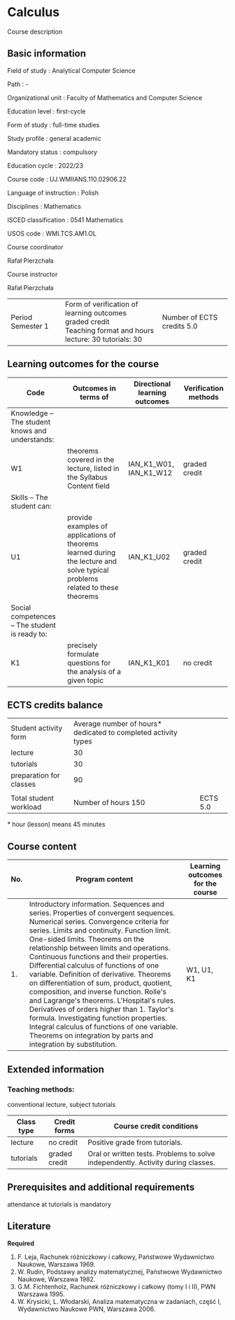 # Calculus

Course description

## Basic information

Field of study
:   Analytical Computer Science

Path
:   -

Organizational unit
:   Faculty of Mathematics and Computer Science

Education level
:   first-cycle

Form of study
:   full-time studies

Study profile
:   general academic

Mandatory status
:   compulsory

Education cycle
:   2022/23

Course code
:   UJ.WMIIANS.110.02906.22

Language of instruction
:   Polish

Disciplines
:   Mathematics

ISCED classification
:   0541 Mathematics

USOS code
:   WMI.TCS.AM1.OL

Course coordinator

Rafał Pierzchała

Course instructor

Rafał Pierzchała

|  |  |  |
| --- | --- | --- |
| Period Semester 1 | Form of verification of learning outcomes <br/> graded credit <br/> Teaching format and hours <br/> lecture: 30   tutorials: 30 | Number of ECTS credits 5.0 |

## Learning outcomes for the course

| Code | Outcomes in terms of | Directional learning outcomes | Verification methods |
| --- | --- | --- | --- |
| Knowledge – The student knows and understands: | | | |
| W1 | theorems covered in the lecture, listed in the Syllabus Content field | IAN\_K1\_W01, IAN\_K1\_W12 | graded credit |
| Skills – The student can: | | | |
| U1 | provide examples of applications of theorems learned during the lecture and solve typical problems related to these theorems | IAN\_K1\_U02 | graded credit |
| Social competences – The student is ready to: | | | |
| K1 | precisely formulate questions for the analysis of a given topic | IAN\_K1\_K01 | no credit |

## ECTS credits balance

|  |  |  |
| --- | --- | --- |
| Student activity form | Average number of hours* dedicated to completed activity types | |
| lecture | 30 | |
| tutorials | 30 | |
| preparation for classes | 90 | |
|  | | |
| Total student workload | Number of hours 150 | ECTS 5.0 |

\* hour (lesson) means 45 minutes

## Course content

| No. | Program content | Learning outcomes for the course |
| --- | --- | --- |
| 1. | Introductory information. Sequences and series. Properties of convergent sequences. Numerical series. Convergence criteria for series. Limits and continuity. Function limit. One-sided limits. Theorems on the relationship between limits and operations. Continuous functions and their properties. Differential calculus of functions of one variable. Definition of derivative. Theorems on differentiation of sum, product, quotient, composition, and inverse function. Rolle's and Lagrange's theorems. L'Hospital's rules. Derivatives of orders higher than 1. Taylor's formula. Investigating function properties. Integral calculus of functions of one variable. Theorems on integration by parts and integration by substitution. | W1, U1, K1 |

## Extended information

### Teaching methods:

conventional lecture, subject tutorials

| Class type | Credit forms | Course credit conditions |
| --- | --- | --- |
| lecture | no credit | Positive grade from tutorials. |
| tutorials | graded credit | Oral or written tests. Problems to solve independently. Activity during classes. |

## Prerequisites and additional requirements

attendance at tutorials is mandatory

## Literature

**Required** 

1. F. Leja, Rachunek różniczkowy i całkowy, Państwowe Wydawnictwo Naukowe, Warszawa 1969.
2. W. Rudin, Podstawy analizy matematycznej, Państwowe Wydawnictwo Naukowe, Warszawa 1982.
3. G.M. Fichtenholz, Rachunek różniczkowy i całkowy (tomy I i II), PWN Warszawa 1995.
4. W. Krysicki, L. Włodarski, Analiza matematyczna w zadaniach, część I, Wydawnictwo Naukowe PWN, Warszawa 2006.